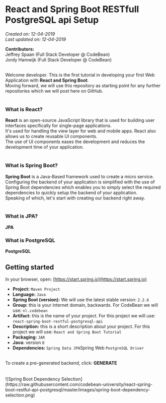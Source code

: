 # React and Spring Boot RESTfull PostgreSQL api Setup

*Created on: 12-04-2019*<br />
*Last updated on: 12-04-2019*

**Contributors:**<br />
Jeffrey Spaan (Full Stack Developer @ CodeBean)<br />
Jordy Hamwijk (Full Stack Developer @ CodeBean)<br />
<br />



Welcome developer. This is the first tutorial in developing your first Web Application with **React and Spring Boot**.<br />
Moving forward, we will use this repository as starting point for any further repositories which we will post here on GitHub.<br />
<br />
### What is React?
**React** is an open-source JavaScript library that is used for building user interfaces specifically for single-page applications.<br />
It's used for handling the view layer for web and mobile apps. React also allows us to create reusable UI components.<br />
The use of UI components eases the development and reduces the development time of your application.<br />
<br />
### What is Spring Boot?
**Spring Boot** is a Java-Based framework used to create a micro service.<br />
Configuring the backend of your application is simplified with the use of Spring Boot dependencies which enables you to simply select the required dependencies to quickly setup the backend of your application.<br />
Speaking of which, let's start with creating our backend right away.<br />
<br />
### What is JPA?
**JPA**
<br/>
### What is PostgreSQL
**PostgreSQL**
<br/>
## Getting started
In your browser, open: [https://start.spring.io](https://start.spring.io)<br />
* **Project:** ```Maven Project```<br />
* **Language:** ```Java```<br />
* **Spring Boot (version):** We will use the latest stable version: ```2.2.6```<br />
* **Group:** this is your internet domain, backwards. For CodeBean we will use: ```nl.codebean```<br />
* **Artifact:** this is the name of your project. For this project we will use: ```react-spring-boot-restful-postgresql-api```<br />
* **Description:** this is a short description about your project. For this project we will use: ```React and Spring Boot Tutorial```<br />
* **Packaging:** ```JAR```<br />
* **Java:** version ```8```<br />
* **Dependencies:** ```Spring Data JPA```Spring Web ```PostgreSQL Driver```<br />
<br />
To create a pre-generated backend, click: <strong>GENERATE</strong><br /><br />
<br />
![Spring Boot Dependency Selection](https://raw.githubusercontent.com/codebean-university/react-spring-boot-restful-api-postgresql/master/images/spring-boot-dependency-selection.png)
<br /><br />


